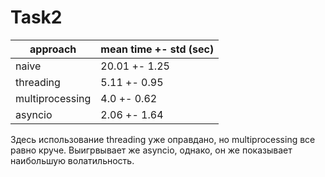 # Task2

| approach        | mean time +- std (sec) |
|-----------------|------------------------|
| naive           | 20.01 +- 1.25          |
| threading       | 5.11 +- 0.95           |
| multiprocessing | 	4.0 +- 0.62           |
| asyncio         | 2.06 +- 1.64           |

Здесь использование threading уже оправдано, но multiprocessing все равно круче.
Выигрвывает же asyncio, однако, он же показывает наибольшую волатильность.
